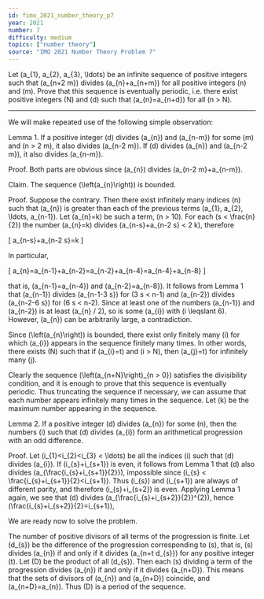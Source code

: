 ```yaml
---
id: fimo_2021_number_theory_p7
year: 2021
number: 7
difficulty: medium
topics: ["number theory"]
source: "IMO 2021 Number Theory Problem 7"
---
```


Let \(a_{1}, a_{2}, a_{3}, \ldots\) be an infinite sequence of positive integers such that \(a_{n+2 m}\) divides \(a_{n}+a_{n+m}\) for all positive integers \(n\) and \(m\). Prove that this sequence is eventually periodic, i.e. there exist positive integers \(N\) and \(d\) such that \(a_{n}=a_{n+d}\) for all \(n > N\).

---
We will make repeated use of the following simple observation:

Lemma 1. If a positive integer \(d\) divides \(a_{n}\) and \(a_{n-m}\) for some \(m\) and \(n > 2 m\), it also divides \(a_{n-2 m}\). If \(d\) divides \(a_{n}\) and \(a_{n-2 m}\), it also divides \(a_{n-m}\).

Proof. Both parts are obvious since \(a_{n}\) divides \(a_{n-2 m}+a_{n-m}\).

Claim. The sequence \(\left(a_{n}\right)\) is bounded.

Proof. Suppose the contrary. Then there exist infinitely many indices \(n\) such that \(a_{n}\) is greater than each of the previous terms \(a_{1}, a_{2}, \ldots, a_{n-1}\). Let \(a_{n}=k\) be such a term, \(n > 10\). For each \(s < \frac{n}{2}\) the number \(a_{n}=k\) divides \(a_{n-s}+a_{n-2 s} < 2 k\), therefore

\[
a_{n-s}+a_{n-2 s}=k
\]

In particular,

\[
a_{n}=a_{n-1}+a_{n-2}=a_{n-2}+a_{n-4}=a_{n-4}+a_{n-8}
\]

that is, \(a_{n-1}=a_{n-4}\) and \(a_{n-2}=a_{n-8}\). It follows from Lemma 1 that \(a_{n-1}\) divides \(a_{n-1-3 s}\) for \(3 s < n-1\) and \(a_{n-2}\) divides \(a_{n-2-6 s}\) for \(6 s < n-2\). Since at least one of the numbers \(a_{n-1}\) and \(a_{n-2}\) is at least \(a_{n} / 2\), so is some \(a_{i}\) with \(i \leqslant 6\). However, \(a_{n}\) can be arbitrarily large, a contradiction.

Since \(\left(a_{n}\right)\) is bounded, there exist only finitely many \(i\) for which \(a_{i}\) appears in the sequence finitely many times. In other words, there exists \(N\) such that if \(a_{i}=t\) and \(i > N\), then \(a_{j}=t\) for infinitely many \(j\).

Clearly the sequence \(\left(a_{n+N}\right)_{n  >  0}\) satisfies the divisibility condition, and it is enough to prove that this sequence is eventually periodic. Thus truncating the sequence if necessary, we can assume that each number appears infinitely many times in the sequence. Let \(k\) be the maximum number appearing in the sequence.

Lemma 2. If a positive integer \(d\) divides \(a_{n}\) for some \(n\), then the numbers \(i\) such that \(d\) divides \(a_{i}\) form an arithmetical progression with an odd difference.

Proof. Let \(i_{1}<i_{2}<i_{3} < \ldots\) be all the indices \(i\) such that \(d\) divides \(a_{i}\). If \(i_{s}+i_{s+1}\) is even, it follows from Lemma 1 that \(d\) also divides \(a_{\frac{i_{s}+i_{s+1}}{2}}\), impossible since \(i_{s} < \frac{i_{s}+i_{s+1}}{2}<i_{s+1}\). Thus \(i_{s}\) and \(i_{s+1}\) are always of different parity, and therefore \(i_{s}+i_{s+2}\) is even. Applying Lemma 1 again, we see that \(d\) divides \(a_{\frac{i_{s}+i_{s+2}}{2}}^{2}\), hence \(\frac{i_{s}+i_{s+2}}{2}=i_{s+1}\),

We are ready now to solve the problem.

The number of positive divisors of all terms of the progression is finite. Let \(d_{s}\) be the difference of the progression corresponding to \(s\), that is, \(s\) divides \(a_{n}\) if and only if it divides \(a_{n+t d_{s}}\) for any positive integer \(t\). Let \(D\) be the product of all \(d_{s}\). Then each \(s\) dividing a term of the progression divides \(a_{n}\) if and only if it divides \(a_{n+D}\). This means that the sets of divisors of \(a_{n}\) and \(a_{n+D}\) coincide, and \(a_{n+D}=a_{n}\). Thus \(D\) is a period of the sequence.
